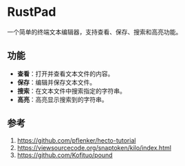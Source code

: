 # RustPad

一个简单的终端文本编辑器，支持查看、保存、搜索和高亮功能。

## 功能

- **查看**：打开并查看文本文件的内容。
- **保存**：编辑并保存文本文件。
- **搜索**：在文本文件中搜索指定的字符串。
- **高亮**：高亮显示搜索到的字符串。

## 参考
1. https://github.com/pflenker/hecto-tutorial
2. https://viewsourcecode.org/snaptoken/kilo/index.html
3. https://github.com/Kofituo/pound
